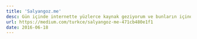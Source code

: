 ```yaml
---
title: 'Salyangoz.me'
desc: Gün içinde internette yüzlerce kaynak geziyorum ve bunların içinden beğendiklerimi insanlarla paylaşmak istiyorum.
url: https://medium.com/turkce/salyangoz-me-471cb480e1f1
date: 2016-06-18
---
```

